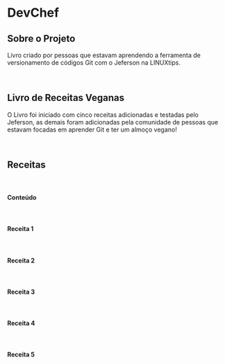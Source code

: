 # DevChef

## Sobre o Projeto

Livro criado por pessoas que estavam aprendendo a ferramenta de versionamento de códigos Git com o Jeferson na LINUXtips.

&nbsp;
## Livro de Receitas Veganas

O Livro foi iniciado com cinco receitas adicionadas e testadas pelo Jeferson, as demais foram adicionadas pela comunidade de pessoas que estavam focadas em aprender Git e ter um almoço vegano!

&nbsp;
## Receitas

&nbsp;
#### Conteúdo 

&nbsp;
#### Receita 1

&nbsp;
#### Receita 2

&nbsp;
#### Receita 3

&nbsp;
#### Receita 4

&nbsp;
#### Receita 5
